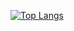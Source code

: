 [![Top Langs](https://github-readme-stats.vercel.app/api/top-langs/?username=luisfilipemsp&layout=compact&bg_color=99A3A4&text_color=FFFFFF&title_color=FFFFFF&border_color=99A3A4)](https://github.com/anuraghazra/github-readme-stats)
